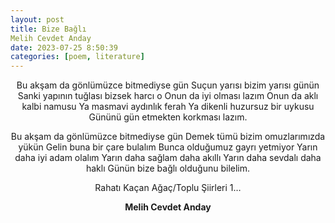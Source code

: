 ```yaml
---
layout: post
title: Bize Bağlı
Melih Cevdet Anday
date: 2023-07-25 8:50:39
categories: [poem, literature]
---
```


<style>
sam {text-align: center;}
</style>

<sam>

Bu akşam da gönlümüzce bitmediyse gün
Suçun yarısı bizim yarısı günün
Sanki yapının tuğlası bizsek harcı o
Onun da iyi olması lazım
Onun da aklı kalbi namusu
Ya masmavi aydınlık ferah
Ya dikenli huzursuz bir uykusu
Gününü gün etmekten korkması lazım.

Bu akşam da gönlümüzce bitmediyse gün
Demek tümü bizim omuzlarımızda yükün
Gelin buna bir çare bulalım
Bunca olduğumuz gayrı yetmiyor
Yarın daha iyi adam olalım
Yarın daha sağlam daha akıllı
Yarın daha sevdalı daha haklı
Günün bize bağlı olduğunu bilelim.

Rahatı Kaçan Ağaç/Toplu Şiirleri 1…

<b>Melih Cevdet Anday</b>

</sam>
